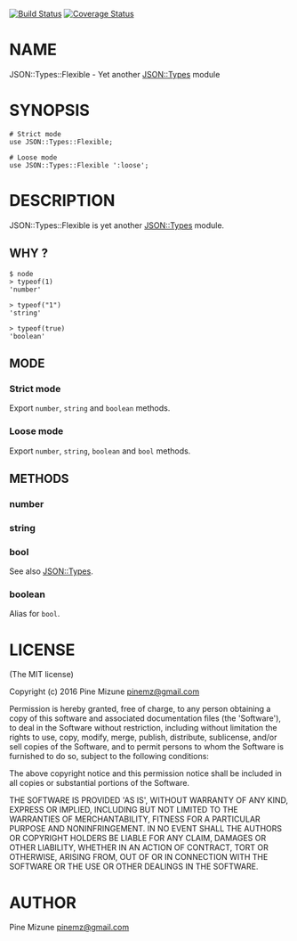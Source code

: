 [![Build Status](https://travis-ci.org/pine/p5-JSON-Types-Flexible.svg?branch=master)](https://travis-ci.org/pine/p5-JSON-Types-Flexible) [![Coverage Status](http://codecov.io/github/pine/p5-JSON-Types-Flexible/coverage.svg?branch=master)](https://codecov.io/github/pine/p5-JSON-Types-Flexible?branch=master)
# NAME

JSON::Types::Flexible - Yet another [JSON::Types](https://metacpan.org/pod/JSON::Types) module

# SYNOPSIS

    # Strict mode
    use JSON::Types::Flexible;

    # Loose mode
    use JSON::Types::Flexible ':loose';

# DESCRIPTION

JSON::Types::Flexible is yet another [JSON::Types](https://metacpan.org/pod/JSON::Types) module.

## WHY ?

    $ node
    > typeof(1)
    'number'

    > typeof("1")
    'string'

    > typeof(true)
    'boolean'

## MODE

### Strict mode

Export `number`, `string` and `boolean` methods.

### Loose mode

Export `number`, `string`, `boolean` and `bool` methods.

## METHODS

### number

### string

### bool

See also [JSON::Types](https://metacpan.org/pod/JSON::Types).

### boolean

Alias for `bool`.

# LICENSE

(The MIT license)

Copyright (c) 2016 Pine Mizune <pinemz@gmail.com>

Permission is hereby granted, free of charge, to any person obtaining
a copy of this software and associated documentation files (the
'Software'), to deal in the Software without restriction, including
without limitation the rights to use, copy, modify, merge, publish,
distribute, sublicense, and/or sell copies of the Software, and to
permit persons to whom the Software is furnished to do so, subject to
the following conditions:

The above copyright notice and this permission notice shall be
included in all copies or substantial portions of the Software.

THE SOFTWARE IS PROVIDED 'AS IS', WITHOUT WARRANTY OF ANY KIND,
EXPRESS OR IMPLIED, INCLUDING BUT NOT LIMITED TO THE WARRANTIES OF
MERCHANTABILITY, FITNESS FOR A PARTICULAR PURPOSE AND NONINFRINGEMENT.
IN NO EVENT SHALL THE AUTHORS OR COPYRIGHT HOLDERS BE LIABLE FOR ANY
CLAIM, DAMAGES OR OTHER LIABILITY, WHETHER IN AN ACTION OF CONTRACT,
TORT OR OTHERWISE, ARISING FROM, OUT OF OR IN CONNECTION WITH THE
SOFTWARE OR THE USE OR OTHER DEALINGS IN THE SOFTWARE.

# AUTHOR

Pine Mizune <pinemz@gmail.com>
